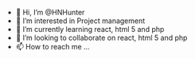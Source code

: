 - 👋 Hi, I’m @HNHunter
- 👀 I’m interested in Project management
- 🌱 I’m currently learning react, html 5 and php
- 💞️ I’m looking to collaborate on react, html 5 and php
- 📫 How to reach me ...

<!---
HNHunter/HNHunter is a ✨ special ✨ repository because its `README.md` (this file) appears on your GitHub profile.
You can click the Preview link to take a look at your changes.
--->
